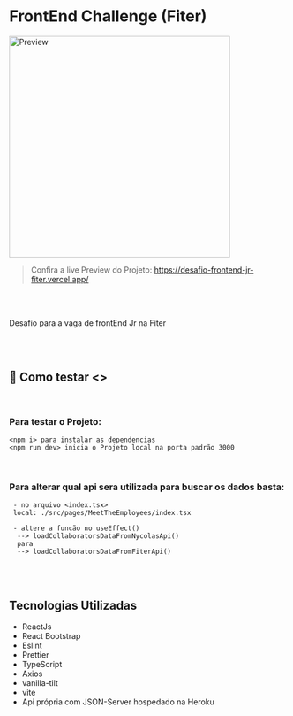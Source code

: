 # FrontEnd Challenge (Fiter)

<img src="https://raw.githubusercontent.com/NycolasSM/assets/main/fiter-frontend-chalenge-preview.gif" height="400px" alt="Preview">

> Confira a live Preview do Projeto: <a href ="https://desafio-frontend-jr-fiter.vercel.app/">https://desafio-frontend-jr-fiter.vercel.app/</a>

<br>
<br>
<p>
  Desafio para a vaga de frontEnd Jr na Fiter
</p>
<br>
<br>

## 🧩 Como testar <>

<br>

<h3>Para testar o Projeto:</h3>

```
<npm i> para instalar as dependencias
<npm run dev> inicia o Projeto local na porta padrão 3000
```
<br>

<h3>Para alterar qual api sera utilizada para buscar os dados basta:</h3>

```
 - no arquivo <index.tsx>
 local: ./src/pages/MeetTheEmployees/index.tsx

 - altere a funcão no useEffect()
  --> loadCollaboratorsDataFromNycolasApi() 
  para 
  --> loadCollaboratorsDataFromFiterApi()
```

<br>
<br>

## Tecnologias Utilizadas

<ul>
  <li>ReactJs</li>
  <li>React Bootstrap</li>
  <li>Eslint</li>
  <li>Prettier</li>
  <li>TypeScript</li>
  <li>Axios</li>
  <li>vanilla-tilt</li>
  <li>vite</li>
  <li>Api própria com JSON-Server hospedado na Heroku</li>
</ul>